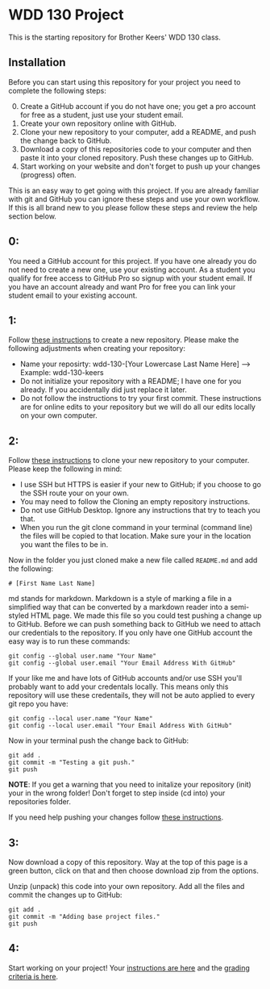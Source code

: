 # WDD 130 Project
This is the starting repository for Brother Keers' WDD 130 class.

## Installation
Before you can start using this repository for your project you need to complete the following steps:

0. Create a GitHub account if you do not have one; you get a pro account for free as a student, just use your student email. 
1. Create your own repository online with GitHub.
2. Clone your new repository to your computer, add a README, and push the change back to GitHub.
3. Download a copy of this repositories code to your computer and then paste it into your cloned repository. Push these changes up to GitHub.
4. Start working on your website and don't forget to push up your changes (progress) often.

This is an easy way to get going with this project. If you are already familiar with git and GitHub you can ignore these steps and use your own workflow. If this is all brand new to you please follow these steps and review the help section below.

## 0:
You need a GitHub account for this project. If you have one already you do not need to create a new one, use your existing account. As a student you qualify for free access to GitHub Pro so signup with your student email. If you have an account already and want Pro for free you can link your student email to your existing account.

## 1:
Follow [these instructions](https://docs.github.com/en/free-pro-team@latest/github/getting-started-with-github/create-a-repo) to create a new repository. Please make the following adjustments when creating your repository:

- Name your reposirty: wdd-130-[Your Lowercase Last Name Here] --> Example: wdd-130-keers
- Do not initialize your repository with a README; I have one for you already. If you accidentally did just replace it later.
- Do not follow the instructions to try your first commit. These instructions are for online edits to your repository but we will do all our edits locally on your own computer.

## 2:
Follow [these instructions](https://docs.github.com/en/free-pro-team@latest/github/creating-cloning-and-archiving-repositories/cloning-a-repository) to clone your new repository to your computer. Please keep the following in mind:

- I use SSH but HTTPS is easier if your new to GitHub; if you choose to go the SSH route your on your own.
- You may need to follow the Cloning an empty repository instructions.
- Do not use GitHub Desktop. Ignore any instructions that try to teach you that.
- When you run the git clone command in your terminal (command line) the files will be copied to that location. Make sure your in the location you want the files to be in.

Now in the folder you just cloned make a new file called `README.md` and add the following:

```
# [First Name Last Name]
```

md stands for markdown. Markdown is a style of marking a file in a simplified way that can be converted by a markdown reader into a semi-styled HTML page. We made this file so you could test pushing a change up to GitHub. Before we can push something back to GitHub we need to attach our credentials to the repository. If you only have one GitHub account the easy way is to run these commands:

```
git config --global user.name "Your Name"
git config --global user.email "Your Email Address With GitHub"
```

If your like me and have lots of GitHub accounts and/or use SSH you'll probably want to add your credentals locally. This means only this repository will use these credentails, they will not be auto applied to every git repo you have:

```
git config --local user.name "Your Name"
git config --local user.email "Your Email Address With GitHub"
```

Now in your terminal push the change back to GitHub:

```
git add .
git commit -m "Testing a git push."
git push
```
**NOTE**: If you get a warning that you need to initalize your repository (init) your in the wrong folder! Don't forget to step inside (cd into) your repositories folder.

If you need help pushing your changes follow [these instructions](https://docs.github.com/en/free-pro-team@latest/github/using-git/pushing-commits-to-a-remote-repository).

## 3:
Now download a copy of this repository. Way at the top of this page is a green button, click on that and then choose download zip from the options.

Unzip (unpack) this code into your own repository. Add all the files and commit the changes up to GitHub:

```
git add .
git commit -m "Adding base project files."
git push
```

## 4:
Start working on your project! Your [instructions are here](docs/instructions.md) and the [grading criteria is here](docs/grading.md).
